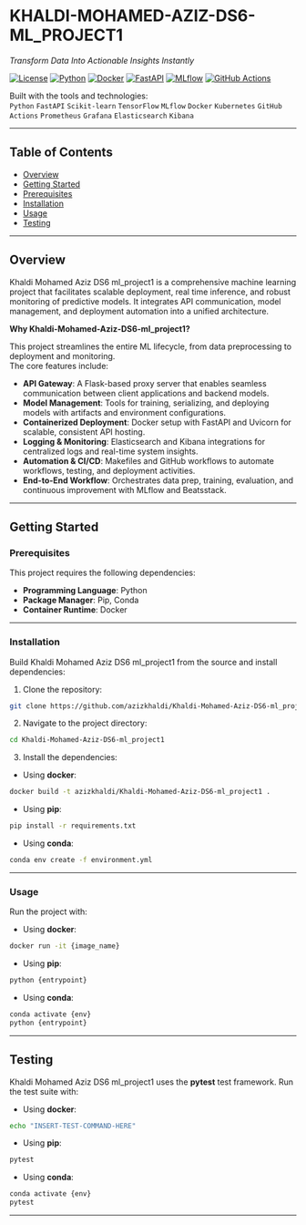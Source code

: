 # KHALDI-MOHAMED-AZIZ-DS6-ML_PROJECT1  

*Transform Data Into Actionable Insights Instantly*  

[![License](https://img.shields.io/badge/license-MIT-green)]()   [![Python](https://img.shields.io/badge/python-3.8%2B-blue)]()   [![Docker](https://img.shields.io/badge/docker-ready-blue)]()   [![FastAPI](https://img.shields.io/badge/FastAPI-0.95+-green)]()   [![MLflow](https://img.shields.io/badge/MLflow-2.0+-orange)]()   [![GitHub Actions](https://img.shields.io/badge/GitHub_Actions-CI/CD-blue)]()  

Built with the tools and technologies:  
`Python` `FastAPI` `Scikit-learn` `TensorFlow` `MLflow` `Docker` `Kubernetes` `GitHub Actions` `Prometheus` `Grafana` `Elasticsearch` `Kibana`  

---

## Table of Contents
- [Overview](#overview)  
- [Getting Started](#getting-started)  
- [Prerequisites](#prerequisites)  
- [Installation](#installation)  
- [Usage](#usage)  
- [Testing](#testing)  

---

## Overview
Khaldi Mohamed Aziz DS6 ml_project1 is a comprehensive machine learning project that facilitates scalable deployment, real time inference, and robust monitoring of predictive models. It integrates API communication, model management, and deployment automation into a unified architecture.  

**Why Khaldi-Mohamed-Aziz-DS6-ml_project1?**  

This project streamlines the entire ML lifecycle, from data preprocessing to deployment and monitoring.  
The core features include:  

- **API Gateway**: A Flask-based proxy server that enables seamless communication between client applications and backend models.  
- **Model Management**: Tools for training, serializing, and deploying models with artifacts and environment configurations.  
- **Containerized Deployment**: Docker setup with FastAPI and Uvicorn for scalable, consistent API hosting.  
- **Logging & Monitoring**: Elasticsearch and Kibana integrations for centralized logs and real-time system insights.  
- **Automation & CI/CD**: Makefiles and GitHub workflows to automate workflows, testing, and deployment activities.  
- **End-to-End Workflow**: Orchestrates data prep, training, evaluation, and continuous improvement with MLflow and Beatsstack.  

---

## Getting Started  

### Prerequisites
This project requires the following dependencies:  
- **Programming Language**: Python  
- **Package Manager**: Pip, Conda  
- **Container Runtime**: Docker  

---

### Installation  
Build Khaldi Mohamed Aziz DS6 ml_project1 from the source and install dependencies:  

1. Clone the repository:  
```bash
git clone https://github.com/azizkhaldi/Khaldi-Mohamed-Aziz-DS6-ml_project1
```

2. Navigate to the project directory:  
```bash
cd Khaldi-Mohamed-Aziz-DS6-ml_project1
```

3. Install the dependencies:  

- Using **docker**:  
```bash
docker build -t azizkhaldi/Khaldi-Mohamed-Aziz-DS6-ml_project1 .
```

- Using **pip**:  
```bash
pip install -r requirements.txt
```

- Using **conda**:  
```bash
conda env create -f environment.yml
```

---

### Usage  

Run the project with:  

- Using **docker**:  
```bash
docker run -it {image_name}
```

- Using **pip**:  
```bash
python {entrypoint}
```

- Using **conda**:  
```bash
conda activate {env}
python {entrypoint}
```

---

## Testing  

Khaldi Mohamed Aziz DS6 ml_project1 uses the **pytest** test framework. Run the test suite with:  

- Using **docker**:  
```bash
echo "INSERT-TEST-COMMAND-HERE"
```

- Using **pip**:  
```bash
pytest
```

- Using **conda**:  
```bash
conda activate {env}
pytest
```

---
